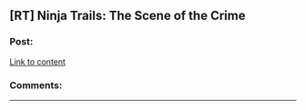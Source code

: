 ## [RT] Ninja Trails: The Scene of the Crime

### Post:

[Link to content](https://forums.sufficientvelocity.com/posts/7617760/)

### Comments:

---

